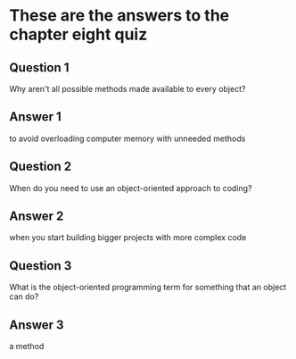 # These are the answers to the chapter eight quiz

## Question 1
Why aren't all possible methods made available to every object?

## Answer 1
to avoid overloading computer memory with unneeded methods



## Question 2
When do you need to use an object-oriented approach to coding?


## Answer 2
when you start building bigger projects with more complex code


## Question 3
What is the object-oriented programming term for something that an object can do?


## Answer 3
a method
